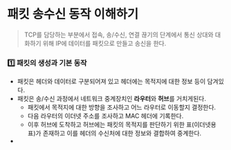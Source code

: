 # 패킷 송수신 동작 이해하기

> TCP를 담당하는 부분에서 접속, 송/수신, 연결 끊기의 단계에서 통신 상대와 대화하기 위해 IP에 데이터를 패킷으로 만들고 송신을 한다.



### :one: 패킷의 생성과 기본 동작

- 패킷은 헤더와 데이터로 구분되어져 있고 헤더에는 목적지에 대한 정보 등이 담겨있다.
- 패킷은 송/수신 과정에서 네트워크 중계장치인 **라우터**와 **허브**를 거치게된다.
  - 패킷에서 목적지에 대한 방향을 조사하고 어느 라우터로 이동할지 결정한다.
  - 다음 라우터의 이더넷 주소를 조사하고 MAC 헤더에 기록한다.
  - 이후 허브에 도착하고 허브에는 패킷의 목적지를 판단하기 위한 표(이더넷용 표)가 존재하고 이를 헤더의 수신처에 대한 정보와 결합하여 중계한다.
- 